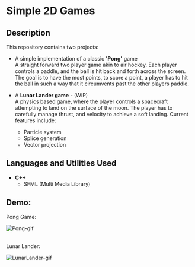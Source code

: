 <h1>Simple 2D Games</h1>

<h2>Description</h2>
This repository contains two projects:

- A simple implementation of a classic <b>'Pong'</b> game
  <br /> A straight forward two player game akin to air hockey. Each player controls a paddle, and the ball is hit back and forth across the screen. The goal is to have the most points, to score a point, a player has to hit the ball in such a way that it circumvents past the other players paddle.

- A <b>Lunar Lander game</b> - (WIP) 
   <br /> A physics based game, where the player controls a spacecraft attempting to land on the surface of the moon. The player has to carefully manage thrust, and velocity to achieve a soft landing. Current features include:
  - Particle system
  - Splice generation
  - Vector projection

<h2>Languages and Utilities Used</h2>

- <b>C++</b> 
  - SFML (Multi Media Library)

<h2>Demo:</h2>

Pong Game: <br/>
  
![Pong-gif](https://github.com/user-attachments/assets/42e9a770-7646-4e26-bf65-58acfb392fec)

<br/>
Lunar Lander: <br/>

![LunarLander-gif](https://github.com/user-attachments/assets/607565a8-d32e-457b-99de-a0cf0fda834e)

<!--
 ```diff
- text in red
+ text in green
! text in orange
# text in gray
@@ text in purple (and bold)@@
```
--!>
